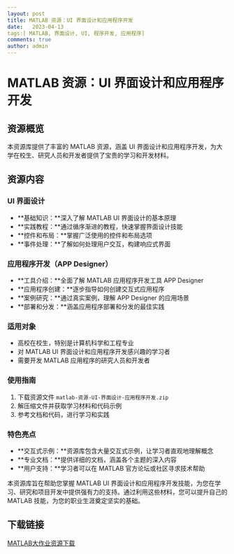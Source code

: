 ```yaml
---
layout: post
title: MATLAB 资源：UI 界面设计和应用程序开发
date:   2023-04-13
tags:[ MATLAB, 界面设计, UI, 程序开发, 应用程序]
comments: true
author: admin
---
```

# MATLAB 资源：UI 界面设计和应用程序开发

## 资源概览

本资源库提供了丰富的 MATLAB 资源，涵盖 UI 界面设计和应用程序开发，为大学在校生、研究人员和开发者提供了宝贵的学习和开发材料。

## 资源内容

### UI 界面设计

- **基础知识：**深入了解 MATLAB UI 界面设计的基本原理
- **实践教程：**通过循序渐进的教程，快速掌握界面设计技能
- **控件和布局：**掌握广泛使用的控件和布局选项
- **事件处理：**了解如何处理用户交互，构建响应式界面

### 应用程序开发（APP Designer）

- **工具介绍：**全面了解 MATLAB 应用程序开发工具 APP Designer
- **应用程序创建：**逐步指导如何创建交互式应用程序
- **案例研究：**通过真实案例，理解 APP Designer 的应用场景
- **部署和分发：**涵盖应用程序部署和分发的最佳实践

### 适用对象

- 高校在校生，特别是计算机科学和工程专业
- 对 MATLAB UI 界面设计和应用程序开发感兴趣的学习者
- 需要开发 MATLAB 应用程序的研究人员和开发者

### 使用指南

1. 下载资源文件 `matlab-资源-UI-界面设计-应用程序开发.zip`
2. 解压缩文件并获取学习材料和代码示例
3. 参考文档和代码，进行学习和实践

### 特色亮点

- **交互式示例：**资源库包含大量交互式示例，让学习者直观地理解概念
- **专业文档：**提供详细的文档，涵盖各个主题的深入内容
- **用户支持：**学习者可以在 MATLAB 官方论坛或社区寻求技术帮助

本资源库旨在帮助您掌握 MATLAB UI 界面设计和应用程序开发技能，为您在学习、研究和项目开发中提供强有力的支持。通过利用这些材料，您可以提升自己的 MATLAB 技能，为您的职业生涯奠定坚实的基础。

## 下载链接

[MATLAB大作业资源下载](https://pan.quark.cn/s/fa073ccbd4f3)